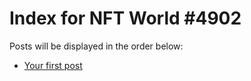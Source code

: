 # Index for NFT World #4902
Posts will be displayed in the order below:

- [Your first post](./001-first.md)

